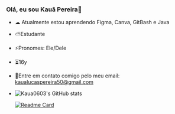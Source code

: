 ### Olá, eu sou Kauã Pereira👋

- ☁ Atualmente estou aprendendo Figma, Canva, GitBash e Java
- ⛅Estudante
- ⚡Pronomes: Ele/Dele
- ⏳16y
- 📧Entre em contato comigo pelo meu email: kaualucaspereira50@gmail.com
- ![Kaua0603's GitHub stats](https://github-readme-stats.vercel.app/api?username=Kaua0603&show_icons=true&theme=tokyonight)

  [![Readme Card](https://github-readme-stats.vercel.app/api/pin/?username=Kaua0603&repo=Portfolio&show_icons=true&theme=tokyonight)](https://github.com/Kaua0603/Portfolio)         
